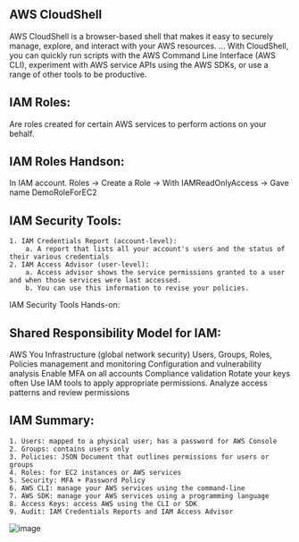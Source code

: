 ## AWS CloudShell
AWS CloudShell is a browser-based shell that makes it easy to securely manage, explore, and interact with your AWS resources. ... With CloudShell, you can quickly run scripts with the AWS Command Line Interface (AWS CLI), experiment with AWS service APIs using the AWS SDKs, or use a range of other tools to be productive.

## IAM Roles: 
Are roles created for certain AWS services to perform actions on your behalf.

## IAM Roles Handson:
In IAM account. Roles -> Create a Role -> With IAMReadOnlyAccess -> Gave name	DemoRoleForEC2

## IAM Security Tools:
	1. IAM Credentials Report (account-level):
		a. A report that lists all your account's users and the status of their various credentials
	2. IAM Access Advisor (user-level):
		a. Access advisor shows the service permissions granted to a user and when those services were last accessed. 
		b. You can use this information to revise your policies.

IAM Security Tools Hands-on:

## Shared Responsibility Model for IAM:
AWS	You
Infrastructure (global network security)	Users, Groups, Roles, Policies management and monitoring
Configuration and vulnerability analysis	Enable MFA on all accounts
Compliance validation	Rotate your keys often
	Use IAM tools to apply appropriate permissions. Analyze access patterns and review permissions

## IAM Summary:
	1. Users: mapped to a physical user; has a password for AWS Console
	2. Groups: contains users only
	3. Policies: JSON Document that outlines permissions for users or groups
	4. Roles: for EC2 instances or AWS services
	5. Security: MFA + Password Policy
	6. AWS CLI: manage your AWS services using the command-line
	7. AWS SDK: manage your AWS services using a programming language
	8. Access Keys: access AWS using the CLI or SDK
	9. Audit: IAM Credentials Reports and IAM Access Advisor
![image](https://user-images.githubusercontent.com/58590628/145946572-b09abe13-5db7-4be1-97ba-c4ff8ccb1c8d.png)
